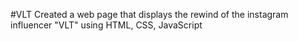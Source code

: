 #VLT
Created a web page that displays the rewind of the instagram influencer "VLT" using HTML, CSS, JavaScript
